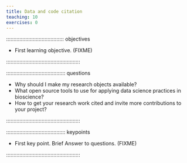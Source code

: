 ```yaml
---
title: Data and code citation
teaching: 10
exercises: 0
---
```




::::::::::::::::::::::::::::::::::::::: objectives

- First learning objective. (FIXME)

::::::::::::::::::::::::::::::::::::::::::::::::::

:::::::::::::::::::::::::::::::::::::::: questions

- Why should I make my research objects available?
- What open source tools to use for applying data science practices in bioscience?
- How to get your research work cited and invite more contributions to your project?

::::::::::::::::::::::::::::::::::::::::::::::::::

:::::::::::::::::::::::::::::::::::::::: keypoints

- First key point. Brief Answer to questions. (FIXME)

::::::::::::::::::::::::::::::::::::::::::::::::::


